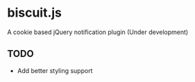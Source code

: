 # biscuit.js
A cookie based jQuery notification plugin (Under development)

## TODO
- Add better styling support
